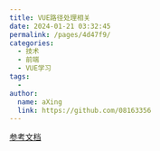 ```yaml
---
title: VUE路径处理相关
date: 2024-01-21 03:32:45
permalink: /pages/4d47f9/
categories:
  - 技术
  - 前端
  - VUE学习
tags:
  - 
author: 
  name: aXing
  link: https://github.com/08163356
---
```





[参考文档](https://juejin.cn/post/6844903929667387405)